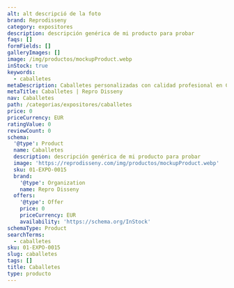 ```yaml
---
alt: alt descripció de la foto
brand: Reprodisseny
category: expositores
description: descripción genérica de mi producto para probar
faqs: []
formFields: []
galleryImages: []
image: /img/productos/mockupProduct.webp
inStock: true
keywords:
  - caballetes
metaDescription: Caballetes personalizadas con calidad profesional en Cataluña.
metaTitle: Caballetes | Repro Disseny
nav: Caballetes
path: /categorias/expositores/caballetes
price: 0
priceCurrency: EUR
ratingValue: 0
reviewCount: 0
schema:
  '@type': Product
  name: Caballetes
  description: descripción genérica de mi producto para probar
  image: 'https://reprodisseny.com/img/productos/mockupProduct.webp'
  sku: 01-EXPO-0015
  brand:
    '@type': Organization
    name: Repro Disseny
  offers:
    '@type': Offer
    price: 0
    priceCurrency: EUR
    availability: 'https://schema.org/InStock'
schemaType: Product
searchTerms:
  - caballetes
sku: 01-EXPO-0015
slug: caballetes
tags: []
title: Caballetes
type: producto
---
```


